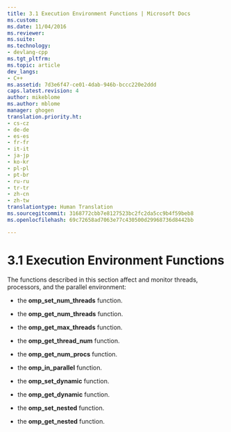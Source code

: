 ```yaml
---
title: 3.1 Execution Environment Functions | Microsoft Docs
ms.custom: 
ms.date: 11/04/2016
ms.reviewer: 
ms.suite: 
ms.technology:
- devlang-cpp
ms.tgt_pltfrm: 
ms.topic: article
dev_langs:
- C++
ms.assetid: 7d3e6f47-ce01-4dab-946b-bccc220e2ddd
caps.latest.revision: 4
author: mikeblome
ms.author: mblome
manager: ghogen
translation.priority.ht:
- cs-cz
- de-de
- es-es
- fr-fr
- it-it
- ja-jp
- ko-kr
- pl-pl
- pt-br
- ru-ru
- tr-tr
- zh-cn
- zh-tw
translationtype: Human Translation
ms.sourcegitcommit: 3168772cbb7e8127523bc2fc2da5cc9b4f59beb8
ms.openlocfilehash: 69c72658ad7063e77c430500d29968736d8442bb

---
```

# 3.1 Execution Environment Functions
The functions described in this section affect and monitor threads, processors, and the parallel environment:  
  
-   the **omp_set_num_threads** function.  
  
-   the **omp_get_num_threads** function.  
  
-   the **omp_get_max_threads** function.  
  
-   the **omp_get_thread_num** function.  
  
-   the **omp_get_num_procs** function.  
  
-   the **omp_in_parallel** function.  
  
-   the **omp_set_dynamic** function.  
  
-   the **omp_get_dynamic** function.  
  
-   the **omp_set_nested** function.  
  
-   the **omp_get_nested** function.


<!--HONumber=Jan17_HO1-->


